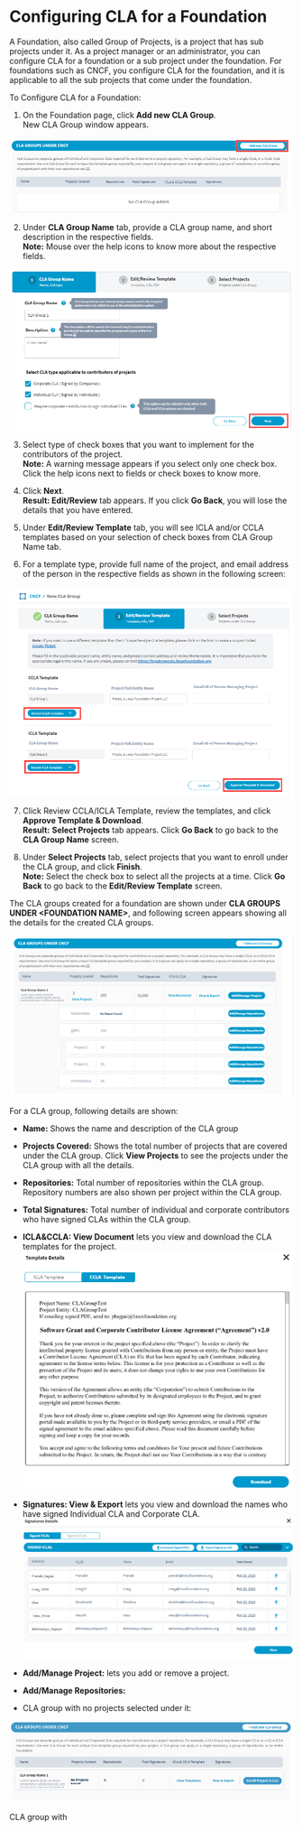 # Configuring CLA for a Foundation

A Foundation, also called Group of Projects, is a project that has sub projects under it. As a project manager or an administrator, you can configure CLA for a foundation or a sub project under the foundation. For foundations such as CNCF, you configure CLA for the foundation, and it is applicable to all the sub projects that come under the foundation.

To Configure CLA for a Foundation:

 1. On the Foundation page, click **Add new CLA Group**.  
     New CLA Group window appears.

![add new cla group](../../.gitbook/assets/add-new-cla-group.png)

2. Under **CLA Group Name** tab, provide a CLA group name, and short description in the respective fields.  
**Note:** Mouse over the help icons to know more about the respective fields.

![](../../.gitbook/assets/cla-group-name.png)

3. Select type of check boxes that you want to implement for the contributors of the project.  
**Note:** A warning message appears if you select only one check box. Click the help icons next to fields or check boxes to know more.

4. Click **Next**.  
**Result: Edit/Review** tab appears. If you click **Go Back**, you will lose the details that you have entered.

5. Under **Edit/Review Template** tab, you will see ICLA and/or CCLA templates based on your selection of check boxes from CLA Group Name tab.

6. For a template type, provide full name of the project, and email address of the person in the respective fields as shown in the following screen:

![edit-review template](../../.gitbook/assets/edit-review-template%20%281%29.png)

7. Click Review CCLA/ICLA Template, review the templates, and click **Approve Template & Download**.  
**Result:** **Select Projects** tab appears. Click **Go Back** to go back to the **CLA Group Name** screen.

8. Under **Select Projects** tab, select projects that you want to enroll under the CLA group, and click **Finish**.  
**Note:** Select the check box to select all the projects at a time. Click **Go Back** to go back to the **Edit/Review Template** screen.

The CLA groups created for a foundation are shown under **CLA GROUPS UNDER &lt;FOUNDATION NAME&gt;**, and following screen appears showing all the details for the created CLA groups.

![](../../.gitbook/assets/cla-group-details.png)

For a CLA group, following details are shown:

* **Name:** Shows the name and description of the CLA group
* **Projects Covered:** Shows the total number of projects that are covered under the CLA group. Click **View Projects** to see the projects under the CLA group with all the details.
* **Repositories:** Total number of repositories within the CLA group. Repository numbers are also shown per project within the CLA group.
* **Total Signatures:** Total number of individual and corporate contributors who have signed CLAs within the CLA group.
* **ICLA&CCLA: View Document** lets you view and download the CLA templates for the project.  ![](../../.gitbook/assets/cla-template.png) 
* **Signatures: View & Export** lets you view and download the names who have signed Individual CLA and Corporate CLA.  ![](../../.gitbook/assets/cla-signatures.png) 
* **Add/Manage Project:** lets you add or remove a project.
* **Add/Manage Repositories:** 



* CLA group with no projects selected under it:

![](../../.gitbook/assets/cla-group-with-no-projects-ubnder-it.png)

CLA group with 



  







